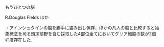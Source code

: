 もうひとつの脳

R.Douglas Fields ほか

・アインシュタインの脳を勝手に盗み出し保存，ほかの凡人の脳と比較すると抽象概念を司る頭頂前野を含む採取した4部位全てにおいてグリア細胞の数が2倍程度存在した．





